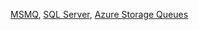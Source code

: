  [MSMQ](/nservicebus/msmq/), [SQL Server](/nservicebus/sqlserver/), [Azure Storage Queues](/nservicebus/azure-storage-queues/)